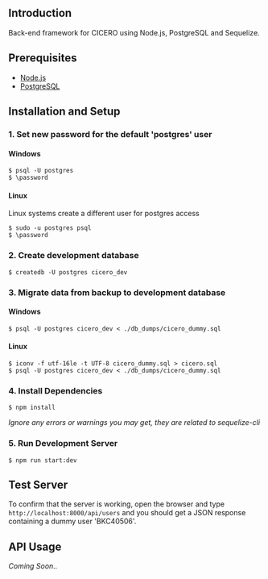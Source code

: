 ## Introduction

Back-end framework for CICERO using Node.js, PostgreSQL and Sequelize.

## Prerequisites

* [Node.js](https://nodejs.org/en/)
* [PostgreSQL](https://www.postgresql.org/)

## Installation and Setup

### __1. Set new password for the default 'postgres' user__

#### Windows
```
$ psql -U postgres
$ \password
```

#### Linux

Linux systems create a different user for postgres access

```
$ sudo -u postgres psql 
$ \password
```

### __2. Create development database__

```
$ createdb -U postgres cicero_dev
```

### __3. Migrate data from backup to development database__

#### Windows

```
$ psql -U postgres cicero_dev < ./db_dumps/cicero_dummy.sql
```

#### Linux

```
$ iconv -f utf-16le -t UTF-8 cicero_dummy.sql > cicero.sql 
$ psql -U postgres cicero_dev < ./db_dumps/cicero_dummy.sql 
```

### __4. Install Dependencies__

```
$ npm install
```
_Ignore any errors or warnings you may get, they are related to sequelize-cli_

### __5. Run Development Server__

```
$ npm run start:dev
```

## Test Server

To confirm that the server is working, open the browser and type ` http://localhost:8000/api/users ` and you should get a JSON response containing a dummy user 'BKC40506'.

## API Usage
 
_Coming Soon.._

